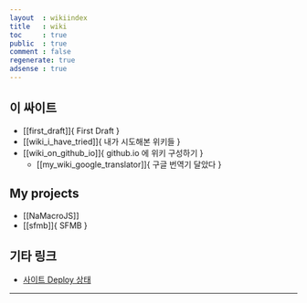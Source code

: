 ```yaml
---
layout  : wikiindex
title   : wiki
toc     : true
public  : true
comment : false
regenerate: true
adsense : true
---
```


## 이 싸이트

* [[first_draft]]{ First Draft }
* [[wiki_i_have_tried]]{ 내가 시도해본 위키들 }
* [[wiki_on_github_io]]{ github.io 에 위키 구성하기 }
	* [[my_wiki_google_translator]]{ 구글 번역기 달았다 }

## My projects

* [[NaMacroJS]]
* [[sfmb]]{ SFMB }


## 기타 링크

* [사이트 Deploy 상태]( https://github.com/neoarc/neoarc.github.io/deployments/activity_log?environment=github-pages )

---

<!--
## blog posts
<div>
    <ul>
{% for post in site.posts %}
    {% if post.public != false %}
        <li>
            <a class="post-link" href="{{ post.url | prepend: site.baseurl }}">
                {{ post.title }}
            </a>
        </li>
    {% endif %}
{% endfor %}
    </ul>
</div>
-->
